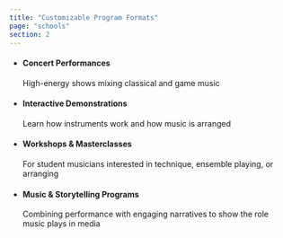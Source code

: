```yaml
---
title: "Customizable Program Formats"
page: "schools"
section: 2
---
```


- 
    #### Concert Performances
    
    High-energy shows mixing classical and game music
- 
    #### Interactive Demonstrations
    
    Learn how instruments work and how music is arranged
- 
    #### Workshops & Masterclasses
    
    For student musicians interested in technique, ensemble playing, or arranging
- 
    #### Music & Storytelling Programs
    
    Combining performance with engaging narratives to show the role music plays in media